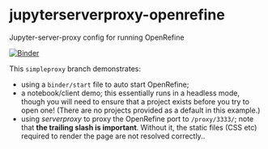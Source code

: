 # jupyterserverproxy-openrefine
Jupyter-server-proxy config for running OpenRefine

[![Binder](https://mybinder.org/badge_logo.svg)](https://mybinder.org/v2/gh/psychemedia/jupyterserverproxy-openrefine/simpleproxy)

This `simpleproxy` branch demonstrates:

- using a `binder/start` file to auto start OpenRefine;
- a notebook/client demo; this essentially runs in a headless mode, though you will need to ensure that a project exists before you try to open one! (There are no projects provided as a default in this example.)
- using *serverproxy* to proxy the OpenRefine port to `/proxy/3333/`; note that __the trailing slash is important__. Without it, the static files (CSS etc) required to render the page are not resolved correctly..
